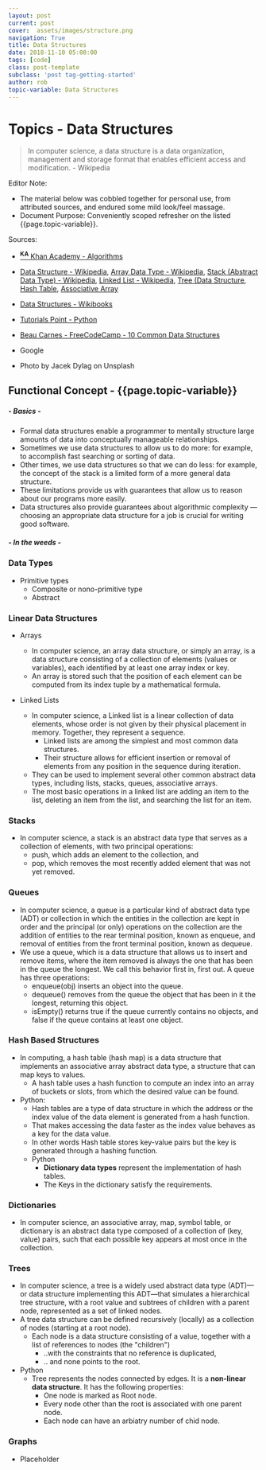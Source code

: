 ```yaml
---
layout: post
current: post
cover:  assets/images/structure.png
navigation: True
title: Data Structures
date: 2018-11-10 05:00:00
tags: [code]
class: post-template
subclass: 'post tag-getting-started'
author: rob
topic-variable: Data Structures
---
```


# Topics - Data Structures

> In computer science, a data structure is a data organization, management and storage format that enables efficient access and modification. - Wikipedia

Editor Note:
- The material below was cobbled together for personal use, from attributed sources, and endured some mild look/feel massage.
- Document Purpose: Conveniently scoped refresher on the listed {{page.topic-variable}}.

Sources: 
- [**<sup>KA</sup>** Khan Academy - Algorithms](https://www.khanacademy.org/computing/computer-science/algorithms)
- [Data Structure - Wikipedia](https://en.wikipedia.org/wiki/Data_structure), [Array Data Type - Wikipedia](https://en.wikipedia.org/wiki/Array_data_type), 
  [Stack (Abstract Data Type) - Wikipedia](https://en.wikipedia.org/wiki/Stack_(abstract_data_type)), [Linked List - Wikipedia](https://en.wikipedia.org/wiki/Linked_list#Singly_linked_lists),
  [Tree (Data Structure](https://en.wikipedia.org/wiki/Tree_(data_structure)), [Hash Table](https://en.wikipedia.org/wiki/Hash_table),
  [Associative Array](https://en.wikipedia.org/wiki/Associative_array)
  
- [Data Structures - Wikibooks](https://en.wikibooks.org/wiki/Data_Structures)
- [Tutorials Point - Python](https://www.tutorialspoint.com/python/)
- [Beau Carnes - FreeCodeCamp - 10 Common Data Structures](https://medium.freecodecamp.org/10-common-data-structures-explained-with-videos-exercises-aaff6c06fb2b)
- Google
- Photo by Jacek Dylag on Unsplash

## Functional Concept - {{page.topic-variable}}
##### - Basics -
- Formal data structures enable a programmer to mentally structure large amounts of data into conceptually manageable relationships.
- Sometimes we use data structures to allow us to do more: for example, to accomplish fast searching or sorting of data. 
- Other times, we use data structures so that we can do less: for example, the concept of the stack is a limited form of a more general data structure. 
- These limitations provide us with guarantees that allow us to reason about our programs more easily. 
- Data structures also provide guarantees about algorithmic complexity — choosing an appropriate data structure for a job is crucial for writing good software.

##### - In the weeds -
### Data Types
- Primitive types
  - Composite or nono-primitive type
  - Abstract

### Linear Data Structures
- Arrays
  - In computer science, an array data structure, or simply an array, is a data structure consisting of a collection of elements (values or variables), each identified by at least one array index or key. 
  - An array is stored such that the position of each element can be computed from its index tuple by a mathematical formula.

- Linked Lists
  - In computer science, a Linked list is a linear collection of data elements, whose order is not given by their physical placement in memory. Together, they represent a sequence.
    - Linked lists are among the simplest and most common data structures.
    - Their structure allows for efficient insertion or removal of elements from any position in the sequence during iteration.
  - They can be used to implement several other common abstract data types, including lists, stacks, queues, associative arrays.
  - The most basic operations in a linked list are adding an item to the list, deleting an item from the list, and searching the list for an item.

### Stacks
- In computer science, a stack is an abstract data type that serves as a collection of elements, with two principal operations:
  - push, which adds an element to the collection, and
  - pop, which removes the most recently added element that was not yet removed.

### Queues
- In computer science, a queue is a particular kind of abstract data type (ADT) or collection in which the entities in the collection are kept in order and the principal (or only) operations on the collection are the addition of entities to the rear terminal position, known as enqueue, and removal of entities from the front terminal position, known as dequeue.
- We use a queue, which is a data structure that allows us to insert and remove items, where the item removed is always the one that has been in the queue the longest. We call this behavior first in, first out. A queue has three operations:
  - enqueue(obj) inserts an object into the queue.
  - dequeue() removes from the queue the object that has been in it the longest, returning this object.
  - isEmpty() returns true if the queue currently contains no objects, and false if the queue contains at least one object.

### Hash Based Structures
- In computing, a hash table (hash map) is a data structure that implements an associative array abstract data type, a structure that can map keys to values. 
  - A hash table uses a hash function to compute an index into an array of buckets or slots, from which the desired value can be found.
- Python:
  - Hash tables are a type of data structure in which the address or the index value of the data element is generated from a hash function. 
  - That makes accessing the data faster as the index value behaves as a key for the data value. 
  - In other words Hash table stores key-value pairs but the key is generated through a hashing function.
  - Python
    - **Dictionary data types** represent the implementation of hash tables. 
    - The Keys in the dictionary satisfy the requirements.

### Dictionaries
- In computer science, an associative array, map, symbol table, or dictionary is an abstract data type composed of a collection of (key, value) pairs, such that each possible key appears at most once in the collection.

### Trees
- In computer science, a tree is a widely used abstract data type (ADT)—or data structure implementing this ADT—that simulates a hierarchical tree structure, with a root value and subtrees of children with a parent node, represented as a set of linked nodes.
- A tree data structure can be defined recursively (locally) as a collection of nodes (starting at a root node).
  - Each node is a data structure consisting of a value, together with a list of references to nodes (the "children")
    - ..with the constraints that no reference is duplicated, 
    - .. and none points to the root.
- Python
  - Tree represents the nodes connected by edges. It is a **non-linear data structure**. It has the following properties:
    - One node is marked as Root node.
    - Every node other than the root is associated with one parent node.
    - Each node can have an arbiatry number of chid node.

### Graphs
- Placeholder